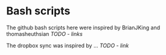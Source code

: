 # Bash scripts

The github bash scripts here were inspired by BrianJKing and thomasheuthsian *TODO - links*

The dropbox sync was inspired by ... *TODO - link*
